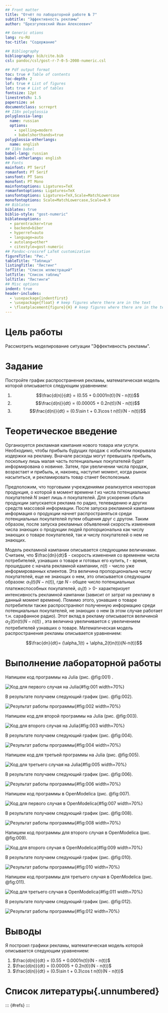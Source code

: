```yaml
---
## Front matter
title: "Отчёт по лабораторной работе № 7"
subtitle: "Эффективность рекламы"
author: "Брезгулевский Иван Алексеевич"

## Generic otions
lang: ru-RU
toc-title: "Содержание"

## Bibliography
bibliography: bib/cite.bib
csl: pandoc/csl/gost-r-7-0-5-2008-numeric.csl

## Pdf output format
toc: true # Table of contents
toc-depth: 2
lof: true # List of figures
lot: true # List of tables
fontsize: 12pt
linestretch: 1.5
papersize: a4
documentclass: scrreprt
## I18n polyglossia
polyglossia-lang:
  name: russian
  options:
	- spelling=modern
	- babelshorthands=true
polyglossia-otherlangs:
  name: english
## I18n babel
babel-lang: russian
babel-otherlangs: english
## Fonts
mainfont: PT Serif
romanfont: PT Serif
sansfont: PT Sans
monofont: PT Mono
mainfontoptions: Ligatures=TeX
romanfontoptions: Ligatures=TeX
sansfontoptions: Ligatures=TeX,Scale=MatchLowercase
monofontoptions: Scale=MatchLowercase,Scale=0.9
## Biblatex
biblatex: true
biblio-style: "gost-numeric"
biblatexoptions:
  - parentracker=true
  - backend=biber
  - hyperref=auto
  - language=auto
  - autolang=other*
  - citestyle=gost-numeric
## Pandoc-crossref LaTeX customization
figureTitle: "Рис."
tableTitle: "Таблица"
listingTitle: "Листинг"
lofTitle: "Список иллюстраций"
lotTitle: "Список таблиц"
lolTitle: "Листинги"
## Misc options
indent: true
header-includes:
  - \usepackage{indentfirst}
  - \usepackage{float} # keep figures where there are in the text
  - \floatplacement{figure}{H} # keep figures where there are in the text
---
```


# Цель работы

Рассмотреть моделирование ситуации "Эффективность рекламы".

# Задание

Постройте график распространения рекламы, математическая модель которой описывается
следующим уравнением:

1. $$\frac{d(n)}{dt} = (0.55 + 0.0001n(t))(N - n(t))$$
2. $$\frac{d(n)}{dt} = (0.00005 + 0.2n(t))(N - n(t))$$
3. $$\frac{d(n)}{dt} = (0.5\sin t + 0.3\cos t n(t))(N - n(t))$$

# Теоретическое введение
Организуется рекламная кампания нового товара или услуги. Необходимо,
чтобы прибыль будущих продаж с избытком покрывала издержки на рекламу.
Вначале расходы могут превышать прибыль, поскольку лишь малая часть
потенциальных покупателей будет информирована о новинке. Затем, при
увеличении числа продаж, возрастает и прибыль, и, наконец, наступит момент,
когда рынок насытиться, и рекламировать товар станет бесполезным.  

Предположим, что торговыми учреждениями реализуется некоторая
продукция, о которой в момент времени $t$
из числа потенциальных покупателей $N$
знает лишь $n$
покупателей. Для ускорения сбыта продукции запускается реклама
по радио, телевидению и других средств массовой информации. После запуска
рекламной кампании информация о продукции начнет распространяться среди
потенциальных покупателей путем общения друг с другом. Таким образом, после
запуска рекламных объявлений скорость изменения числа знающих о продукции
людей пропорциональна как числу знающих о товаре покупателей, так и числу
покупателей о нем не знающих.  

Модель рекламной кампании описывается следующими величинами.
Считаем, что $\frac{dn}{dt}$ - скорость изменения со временем числа потребителей,
узнавших о товаре и готовых его купить, $t$ - время, прошедшее с начала рекламной
кампании, $n(t)$ - число уже информированных клиентов. Эта величина
пропорциональна числу покупателей, еще не знающих о нем, это описывается
следующим образом: $\alpha_1(t)(N-n(t))$, где $N$ - общее число потенциальных
платежеспособных покупателей, $\alpha_1(t) > 0$- характеризует интенсивность
рекламной кампании (зависит от затрат на рекламу в данный момент времени).
Помимо этого, узнавшие о товаре потребители также распространяют полученную
информацию среди потенциальных покупателей, не знающих о нем (в этом случае
работает т.н. сарафанное радио). Этот вклад в рекламу описывается величиной
$\alpha_2(t)n(t)(N-n(t))$ , эта величина увеличивается с увеличением потребителей
узнавших о товаре. Математическая модель распространения рекламы описывается
уравнением:

$$\frac{dn}{dt}= (\alpha_1(t) + \alpha_2(t)n(t))(N-n(t))$$

# Выполнение лабораторной работы

Напишем код программы на Julia (рис. @fig:001) .

![Код для первого случая на Julia](image/1.png){#fig:001 width=70%}

В результате получаем следующий график (рис. @fig:002).

![Результат работы программы](image/2.png){#fig:002 width=70%}

Напишем код для второй программы на Julia (рис. @fig:003).

![Код для второго случая на Julia](image/3.png){#fig:003 width=70%}

В результате получаем следующий график (рис. @fig:004).

![Результат работы программы](image/4.png){#fig:004 width=70%}

Напишем код для третьей программы на Julia (рис. @fig:005).

![Код для третьего случая на Julia](image/5.png){#fig:005 width=70%}

В результате получаем следующий график (рис. @fig:006).

![Результат работы программы](image/6.png){#fig:006 width=70%}

Напишем код программы в OpenModelica (рис. @fig:007).

![Код для первого случая в OpenModelica](image/7.png){#fig:007 width=70%}

В результате получаем следующий график (рис. @fig:008).

![Результат работы программы](image/8.png){#fig:008 width=70%}

Напишем код программы для второго случая в OpenModelica (рис. @fig:009).

![Код для второго случая в OpenModelica](image/9.png){#fig:009 width=70%}

В результате получаем следующий график (рис. @fig:010).

![Результат работы программы](image/10.png){#fig:010 width=70%}

Напишем код программы для третьего случая в OpenModelica (рис. @fig:011).

![Код для третьего случая в OpenModelica](image/11.png){#fig:011 width=70%}

В результате получаем следующий график (рис. @fig:012).

![Результат работы программы](image/12.png){#fig:012 width=70%}

# Выводы

Я построил графики рекламы, математическая модель которой описывается следующим уравнением:
1. $\frac{d(n)}{dt} = (0.55 + 0.0001n(t))(N - n(t))$
2. $\frac{d(n)}{dt} = (0.00005 + 0.2n(t))(N - n(t))$
3. $\frac{d(n)}{dt} = (0.5\sin t + 0.3\cos t n(t))(N - n(t))$


# Список литературы{.unnumbered}

::: {#refs}
:::

